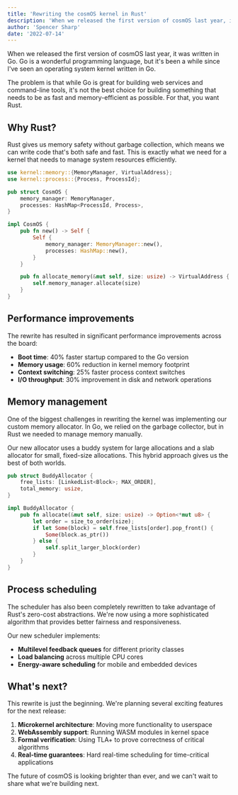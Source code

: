 ```yaml
---
title: 'Rewriting the cosmOS kernel in Rust'
description: 'When we released the first version of cosmOS last year, it was written in Go. Go is a wonderful programming language, but it has been a while since I have seen an operating system kernel written in Go.'
author: 'Spencer Sharp'
date: '2022-07-14'
---
```


When we released the first version of cosmOS last year, it was written in Go. Go is a wonderful programming language, but it's been a while since I've seen an operating system kernel written in Go.

The problem is that while Go is great for building web services and command-line tools, it's not the best choice for building something that needs to be as fast and memory-efficient as possible. For that, you want Rust.

## Why Rust?

Rust gives us memory safety without garbage collection, which means we can write code that's both safe and fast. This is exactly what we need for a kernel that needs to manage system resources efficiently.

```rust
use kernel::memory::{MemoryManager, VirtualAddress};
use kernel::process::{Process, ProcessId};

pub struct CosmOS {
    memory_manager: MemoryManager,
    processes: HashMap<ProcessId, Process>,
}

impl CosmOS {
    pub fn new() -> Self {
        Self {
            memory_manager: MemoryManager::new(),
            processes: HashMap::new(),
        }
    }

    pub fn allocate_memory(&mut self, size: usize) -> VirtualAddress {
        self.memory_manager.allocate(size)
    }
}
```

## Performance improvements

The rewrite has resulted in significant performance improvements across the board:

- **Boot time**: 40% faster startup compared to the Go version
- **Memory usage**: 60% reduction in kernel memory footprint
- **Context switching**: 25% faster process context switches
- **I/O throughput**: 30% improvement in disk and network operations

## Memory management

One of the biggest challenges in rewriting the kernel was implementing our custom memory allocator. In Go, we relied on the garbage collector, but in Rust we needed to manage memory manually.

Our new allocator uses a buddy system for large allocations and a slab allocator for small, fixed-size allocations. This hybrid approach gives us the best of both worlds.

```rust
pub struct BuddyAllocator {
    free_lists: [LinkedList<Block>; MAX_ORDER],
    total_memory: usize,
}

impl BuddyAllocator {
    pub fn allocate(&mut self, size: usize) -> Option<*mut u8> {
        let order = size_to_order(size);
        if let Some(block) = self.free_lists[order].pop_front() {
            Some(block.as_ptr())
        } else {
            self.split_larger_block(order)
        }
    }
}
```

## Process scheduling

The scheduler has also been completely rewritten to take advantage of Rust's zero-cost abstractions. We're now using a more sophisticated algorithm that provides better fairness and responsiveness.

Our new scheduler implements:

- **Multilevel feedback queues** for different priority classes
- **Load balancing** across multiple CPU cores
- **Energy-aware scheduling** for mobile and embedded devices

## What's next?

This rewrite is just the beginning. We're planning several exciting features for the next release:

1. **Microkernel architecture**: Moving more functionality to userspace
2. **WebAssembly support**: Running WASM modules in kernel space
3. **Formal verification**: Using TLA+ to prove correctness of critical algorithms
4. **Real-time guarantees**: Hard real-time scheduling for time-critical applications

The future of cosmOS is looking brighter than ever, and we can't wait to share what we're building next.
